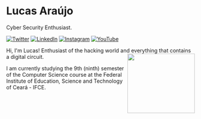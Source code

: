 # Lucas Araújo

Cyber Security Enthusiast.

[![Twitter](https://img.shields.io/badge/-@lucapwn-3f8efc?style=flat-square&labelColor=3f8efc&logo=twitter&logoColor=white&link=https://twitter.com/lucapwn)](https://twitter.com/lucapwn)
[![LinkedIn](https://img.shields.io/badge/-Lucas%20Araújo-3f8efc?style=flat-square&labelColor=3f8efc&logo=linkedin&logoColor=white&link=https://www.linkedin.com/in/lucapwn)](https://www.linkedin.com/in/lucapwn)
[![Instagram](https://img.shields.io/badge/-@lucapwn-3f8efc?style=flat-square&labelColor=3f8efc&logo=instagram&logoColor=white&link=https://www.instagram.com/lucapwn)](https://www.instagram.com/lucapwn)
[![YouTube](https://img.shields.io/badge/-Spartan%20Code-3f8efc?style=flat-square&labelColor=3f8efc&logo=youtube&logoColor=white&link=https://www.youtube.com/spartancodehacking)](https://www.youtube.com/spartancodehacking)

Hi, I'm Lucas! Enthusiast of the hacking world and everything that contains a digital circuit.
<img src="http://www.clipartbest.com/cliparts/jcx/zz8/jcxzz8nKi.gif" align="right" height="160" width="180">

I am currently studying the 9th (ninth) semester of the Computer Science course at the Federal Institute of Education, Science and Technology of Ceará - IFCE.

